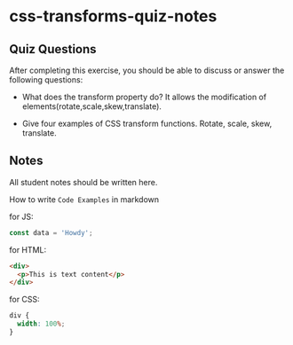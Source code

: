 # css-transforms-quiz-notes

## Quiz Questions

After completing this exercise, you should be able to discuss or answer the following questions:

- What does the transform property do?
  It allows the modification of elements(rotate,scale,skew,translate).

- Give four examples of CSS transform functions.
  Rotate, scale, skew, translate.

## Notes

All student notes should be written here.

How to write `Code Examples` in markdown

for JS:

```javascript
const data = 'Howdy';
```

for HTML:

```html
<div>
  <p>This is text content</p>
</div>
```

for CSS:

```css
div {
  width: 100%;
}
```
